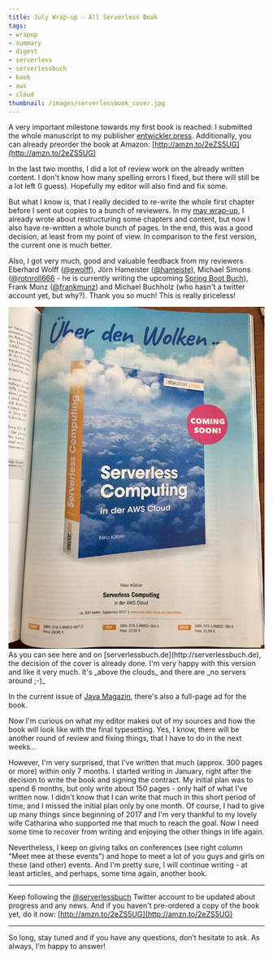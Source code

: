 ```yaml
---
title: July Wrap-up - All Serverless Book
tags:
- wrapup
- summary
- digest
- serverless
- serverlessbuch
- book
- aws
- cloud
thumbnail: /images/serverlessbook_cover.jpg
---
```


A very important milestone towards my first book is reached:
I submitted the whole manuscript to my publisher [entwickler.press](http://entwickler-press.de).
Additionally, you can already preorder the book at Amazon: [http://amzn.to/2eZS5UG](http://amzn.to/2eZS5UG)

In the last two months, I did a lot of review work on the already written content.
I don't know how many spelling errors I fixed, but there will still be a lot left (I guess).
Hopefully my editor will also find and fix some.

But what I know is, that I really decided to re-write the whole first chapter before I sent out copies to a bunch of reviewers.
In my [may wrap-up](/2017/06/may-wrapup-jax-serverless-book.html), I already wrote about restructuring some chapters and content, but now I also have re-written a whole bunch of pages.
In the end, this was a good decision, at least from my point of view.
In comparison to the first version, the current one is much better.

Also, I got very much, good and valuable feedback from my reviewers Eberhard Wolff ([@ewolff](https://twitter.com/ewolff)), Jörn Hameister ([@hameiste](https://twitter.com/hameiste)), Michael Simons ([@rotnroll666](https://twitter.com/rotnroll666) - he is currently writing the upcoming [Spring Boot Buch](http://springbootbuch.de/)), Frank Munz ([@frankmunz](https://twitter.com/frankmunz)) and Michael Buchholz (who hasn't a twitter account yet, but why?).
Thank you so much! This is really priceless!

<a href="#" data-featherlight="/images/serverlessbook_ad.jpg">
  <img src="/images/serverlessbook_ad.jpg" class="postimg left"/>
</a>
As you can see here and on [serverlessbuch.de](http://serverlessbuch.de), the decision of the cover is already done.
I'm very happy with this version and like it very much.
It's _above the clouds_ and there are _no servers around ;-)_

In the current issue of [Java Magazin](https://jaxenter.de/magazine/java-magazin), there's also a full-page ad for the book.

Now I'm curious on what my editor makes out of my sources and how the book will look like with the final typesetting.
Yes, I know, there will be another round of review and fixing things, that I have to do in the next weeks...

However, I'm very surprised, that I've written that much (approx. 300 pages or more) within only 7 months.
I started writing in January, right after the decision to write the book and signing the contract.
My initial plan was to spend 6 months, but only write about 150 pages - only half of what I've written now.
I didn't know that I can write that much in this short period of time, and I missed the initial plan only by one month.
Of course, I had to give up many things since beginning of 2017 and I'm very thankful to my lovely wife Catharina who supported me that much to reach the goal.
Now I need some time to recover from writing and enjoying the other things in life again.

Nevertheless, I keep on giving talks on conferences (see right column "Meet mee at these events") and hope to meet a lot of you guys and girls on these (and other) events.
And I'm pretty sure, I will continue writing - at least articles, and perhaps, some time again, another book.

---

Keep following the [@serverlessbuch](https://twitter.com/serverlessbuch) Twitter account to be updated about progress and any news.
And if you haven't pre-ordered a copy of the book yet, do it now: [http://amzn.to/2eZS5UG](http://amzn.to/2eZS5UG)

---

So long, stay tuned and if you have any questions, don’t hesitate to ask. As always, I’m happy to answer!
